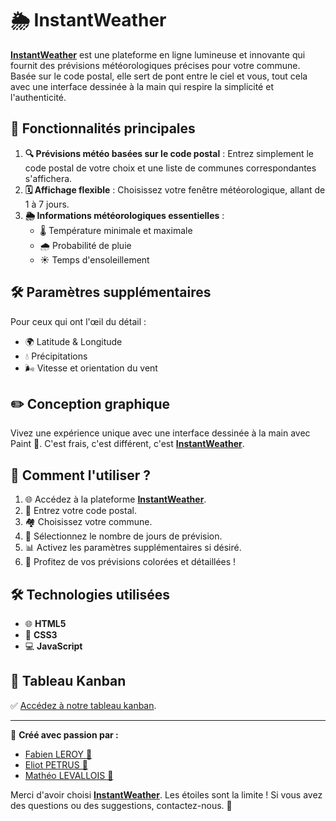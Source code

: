 # 🌦 InstantWeather

[**InstantWeather**](https://faboo21.github.io/InstantWeather/) est une plateforme en ligne lumineuse et innovante qui fournit des prévisions météorologiques précises pour votre commune. Basée sur le code postal, elle sert de pont entre le ciel et vous, tout cela avec une interface dessinée à la main qui respire la simplicité et l'authenticité.

## 🌟 Fonctionnalités principales

1. **🔍 Prévisions météo basées sur le code postal** : Entrez simplement le code postal de votre choix et une liste de communes correspondantes s'affichera.
2. **🗓 Affichage flexible** : Choisissez votre fenêtre météorologique, allant de 1 à 7 jours.
3. **🌦 Informations météorologiques essentielles** :
   - 🌡️ Température minimale et maximale
   - 🌧 Probabilité de pluie
   - ☀️ Temps d'ensoleillement

## 🛠 Paramètres supplémentaires

Pour ceux qui ont l'œil du détail :
- 🌍 Latitude & Longitude
- 💧 Précipitations
- 🌬 Vitesse et orientation du vent

## ✏️ Conception graphique

Vivez une expérience unique avec une interface dessinée à la main avec Paint 🎨. C'est frais, c'est différent, c'est [**InstantWeather**](https://faboo21.github.io/InstantWeather/).

## 🚀 Comment l'utiliser ?

1. 🌐 Accédez à la plateforme [**InstantWeather**](https://faboo21.github.io/InstantWeather/).
2. 🔢 Entrez votre code postal.
3. 🏘 Choisissez votre commune.
4. 📅 Sélectionnez le nombre de jours de prévision.
5. 📊 Activez les paramètres supplémentaires si désiré.
6. 🌈 Profitez de vos prévisions colorées et détaillées !

## 🛠 Technologies utilisées

- 🌐 **HTML5**
- 🎨 **CSS3**
- 💻 **JavaScript**

## 📅 Tableau Kanban
✅ [Accédez à notre tableau kanban](https://iw3.atlassian.net/jira/software/projects/KAN/boards/1).

---

🌟 **Créé avec passion par :** 
- [Fabien LEROY 🚀](https://github.com/Faboo21)
- [Eliot PETRUS 🌌](https://github.com/EliotPetrus)
- [Mathéo LEVALLOIS 🌠](https://github.com/Matheo-Levallois)

Merci d'avoir choisi [**InstantWeather**](https://faboo21.github.io/InstantWeather/). Les étoiles sont la limite ! Si vous avez des questions ou des suggestions, contactez-nous. 💌
